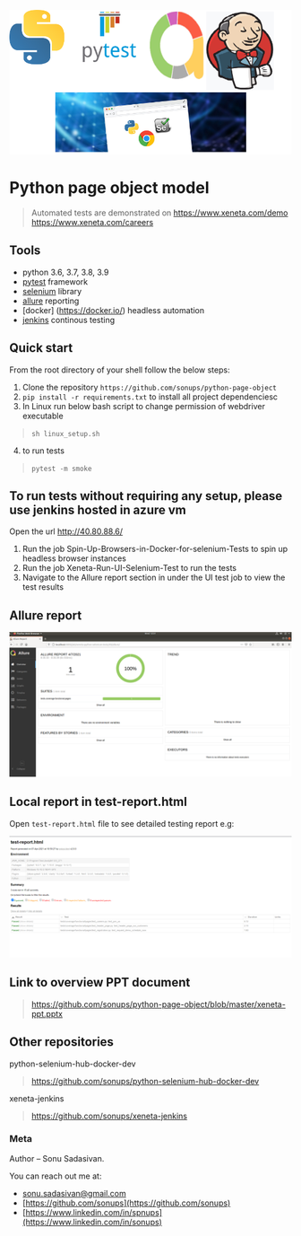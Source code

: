 ![Screenshot](icon.png)



# Python page object model 

> Automated tests are demonstrated on 
> https://www.xeneta.com/demo 
> https://www.xeneta.com/careers
## Tools

- python 3.6, 3.7, 3.8, 3.9
- [pytest](https://pypi.org/project/pytest/) framework
- [selenium](https://selenium.dev/) library
- [allure](https://docs.qameta.io/allure/) reporting
- [docker] (https://docker.io/) headless automation
- [jenkins](https://www.jenkins.io/) continous testing

## Quick start
From the root directory of your shell follow the below steps:

1. Clone the repository `https://github.com/sonups/python-page-object`
2. `pip install -r requirements.txt` to install all project dependenciesc
3. In Linux run below bash script to change permission of webdriver executable
>	`sh linux_setup.sh`
4. to run tests
>  	`pytest -m smoke`

## To run tests without requiring any setup, please use jenkins hosted in azure vm
Open the url http://40.80.88.6/

1. Run the job Spin-Up-Browsers-in-Docker-for-selenium-Tests to spin up headless browser instances
2. Run the job Xeneta-Run-UI-Selenium-Test to run the tests
3. Navigate to the Allure report section in under the UI test job to view the test results




## Allure report

![Screenshot](demoauto/image/allure.png)

## Local report in test-report.html

Open `test-report.html` file to see detailed testing report e.g:

![Screenshot](demoauto/image/report.png)

## Link to overview PPT document

> https://github.com/sonups/python-page-object/blob/master/xeneta-ppt.pptx

## Other repositories
python-selenium-hub-docker-dev 
> https://github.com/sonups/python-selenium-hub-docker-dev

xeneta-jenkins
> https://github.com/sonups/xeneta-jenkins

### Meta
Author – Sonu Sadasivan.


You can reach out me at:
* [sonu.sadasivan@gmail.com](vyahello@gmail.com)
* [https://github.com/sonups](https://github.com/sonups)
* [https://www.linkedin.com/in/spnups](https://www.linkedin.com/in/sonups)




